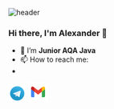 ![header](https://capsule-render.vercel.app/api?type=waving&color=gradient&customColorList=10&height=160&section=header&text=Hi%20there!&fontAlignY=34&fontAlign=15&fontSize=52&animation=twinkling&fontColor=FFFFDD)

### Hi there, I'm Alexander 👋

- 🌱 I’m **Junior AQA Java**
- 📫 How to reach me:
- 
<a href="https://t.me/SandroUnknown"><img width="35px" alt="Telegram" title="Telegram" src="media/logo/Telegram.svg"/></a>
<a href="mailto:SandroUnknown1991@gmail.com"><img width="40px" alt="Write me Email" title="Gmail" src="media/logo/Gmail.svg"/></a>





<!--
**SandroUnknown/SandroUnknown** is a ✨ _special_ ✨ repository because its `README.md` (this file) appears on your GitHub profile.

Here are some ideas to get you started:

- 🔭 I’m currently working on ...
- 🌱 I’m currently learning ...
- 👯 I’m looking to collaborate on ...
- 🤔 I’m looking for help with ...
- 💬 Ask me about ...
- 📫 How to reach me: ...
- 😄 Pronouns: ...
- ⚡ Fun fact: ...
-->
